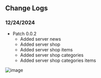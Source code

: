 ## Change Logs

### 12/24/2024
- Patch 0.0.2
  - Added server news
  - Added server shop
  - Added server shop items
  - Added server shop categories
  - Added server shop categories items

<!-- add image bellow url -->
![image](https://raw.githubusercontent.com/WSroleplay/wsrp-launcher-assets/change-logs-imgs/0.0.2.jpg)

